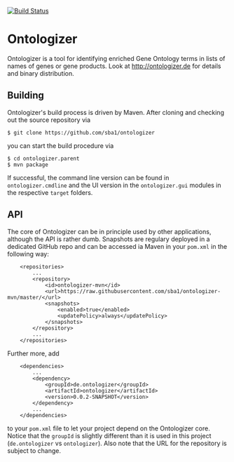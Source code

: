 [![Build Status](https://travis-ci.org/sba1/ontologizer.svg?branch=master)](https://travis-ci.org/sba1/ontologizer)

Ontologizer
===========

Ontologizer is a tool for identifying enriched Gene Ontology terms in lists of names
of genes or gene products. Look at http://ontologizer.de for details and binary
distribution.

Building
--------

Ontologizer's build process is driven by Maven. After cloning and checking out the
source repository via
```
$ git clone https://github.com/sba1/ontologizer
```

you can start the build procedure via

```
$ cd ontologizer.parent
$ mvn package
```

If successful, the command line version can be found in ```ontologizer.cmdline``` and the
UI version in the ```ontologizer.gui``` modules in the respective ```target``` folders.

API
---

The core of Ontologizer can be in principle used by other applications, although the API
is rather dumb. Snapshots are regulary deployed in a dedicated GitHub repo and can be accessed
ia Maven in your ```pom.xml``` in the following way:

```
	<repositories>
		...
		<repository>
			<id>ontologizer-mvn</id>
			<url>https://raw.githubusercontent.com/sba1/ontologizer-mvn/master/</url>
			<snapshots>
				<enabled>true</enabled>
				<updatePolicy>always</updatePolicy>
			</snapshots>
		</repository>
		...
	</repositories>
```

Further more, add

```
	<dependencies>
		...
		<dependency>
			<groupId>de.ontologizer</groupId>
			<artifactId>ontologizer</artifactId>
			<version>0.0.2-SNAPSHOT</version>
		</dependency>
		...
	</dependencies>
```

to your ```pom.xml``` file to let your project depend on the Ontologizer core.
Notice that the ```groupId``` is slightly different than it is used in this
project (```de.ontologizer``` vs ```ontologizer```). Also note that the URL for
the repository is subject to change.
